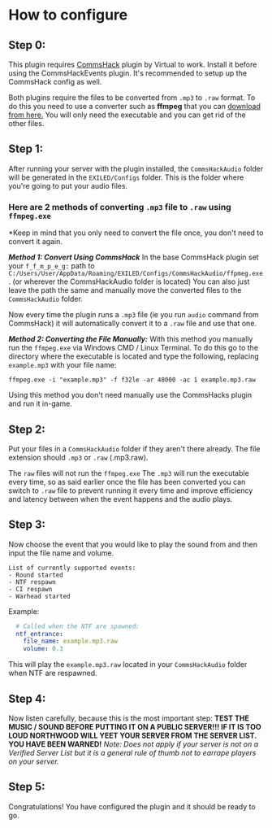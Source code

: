 # How to configure

## Step 0:
This plugin requires [CommsHack](https://github.com/VirtualBrightPlayz/CommsHack) plugin by Virtual to work. Install it before using the CommsHackEvents plugin. It's recommended to setup up the CommsHack config as well.

Both plugins require the files to be converted from `.mp3` to `.raw` format. To do this you need to use a converter such as **ffmpeg** that you can [download from here.](https://www.gyan.dev/ffmpeg/builds/ffmpeg-release-full.7z) You will only need the executable and you can get rid of the other files.


## Step 1:
After running your server with the plugin installed, the `CommsHackAudio` folder will be generated in the `EXILED/Configs` folder. This is the folder where you're going to put your audio files.

### Here are 2 methods of converting `.mp3` file to `.raw` using `ffmpeg.exe`
*Keep in mind that you only need to convert the file once, you don't need to convert it again.

***Method 1: Convert Using CommsHack***
In the base CommsHack plugin set your `f_f_m_p_e_g:` path to `C:/Users/User/AppData/Roaming/EXILED/Configs/CommsHackAudio/ffpmeg.exe`. (or wherever the CommsHackAudio folder is located)
You can also just leave the path the same and manually move the converted files to the `CommsHackAudio` folder.

Now every time the plugin runs a `.mp3` file (ie you run `audio` command from CommsHack) it will automatically convert it to a `.raw` file and use that one.


***Method 2: Converting the File Manually:***
With this method you manually run the `ffmpeg.exe` via Windows CMD / Linux Terminal. To do this go to the directory where the executable is located and type the following, replacing `example.mp3` with your file name:
```
ffmpeg.exe -i "example.mp3" -f f32le -ar 48000 -ac 1 example.mp3.raw
```
Using this method you don't need manually use the CommsHacks plugin and run it in-game.

## Step 2:
Put your files in a `CommsHackAudio` folder if they aren't there already. The file extension should  `.mp3` or `.raw` (.mp3.raw).

The `raw` files will not run the `ffmpeg.exe`
The `.mp3` will run the executable every time, so as said earlier once the file has been converted you can switch to `.raw` file to prevent running it every time and improve efficiency and latency between when the event happens and the audio plays.

## Step 3:
Now choose the event that you would like to play the sound from and then input the file name and volume.
```
List of currently supported events:
- Round started
- NTF respawn
- CI respawn
- Warhead started
```
Example:
```yml
  # Called when the NTF are spawned:
  ntf_entrance:
    file_name: example.mp3.raw
    volume: 0.3
 ```
This will play the `example.mp3.raw` located in your `CommsHackAudio` folder when NTF are respawned.

## Step 4:
Now listen carefully, because this is the most important step:
**TEST THE MUSIC / SOUND BEFORE PUTTING IT ON A PUBLIC SERVER!!! IF IT IS TOO LOUD NORTHWOOD WILL YEET YOUR SERVER FROM THE SERVER LIST. YOU HAVE BEEN WARNED!**
*Note: Does not apply if your server is not on a Verified Server List but it is a general rule of thumb not to earrape players on your server.*

## Step 5:
Congratulations! You have configured the plugin and it should be ready to go.
